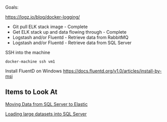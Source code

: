 
Goals:

https://logz.io/blog/docker-logging/

* Git pull ELK stack image - Complete
* Get ELK stack up and data flowing through - Complete
* Logstash and/or Fluentd - Retrieve data from RabbitMQ
* Logstash and/or Fluentd - Retrieve data from SQL Server





SSH into the machine
```
docker-machine ssh vm1
```

Install FluentD on Windows
https://docs.fluentd.org/v1.0/articles/install-by-msi



## Items to Look At


[Moving Data from SQL Server to Elastic](https://codeshare.co.uk/blog/how-to-copy-sql-server-data-to-elasticsearch-using-logstash/)

[Loading large datasets into SQL Server](https://instarea.com/heavy-load-ms-sql-elasticsearch/)